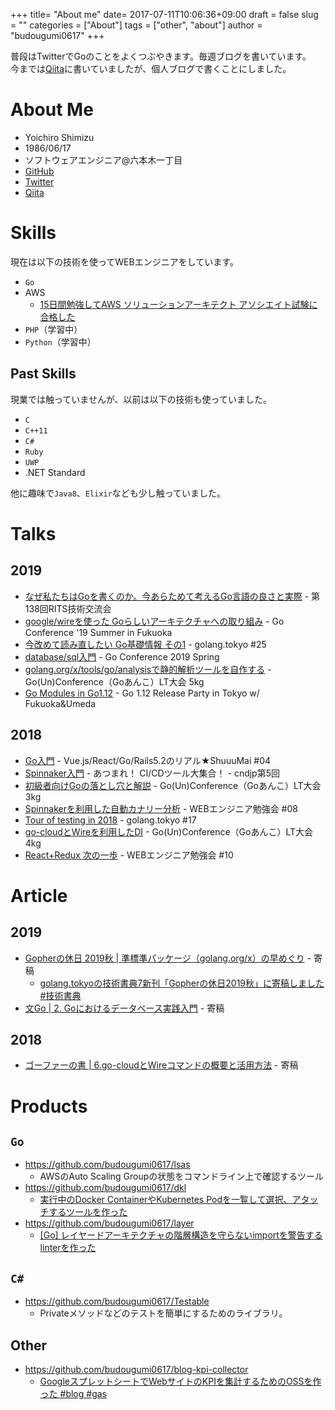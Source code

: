 +++
title= "About me"
date= 2017-07-11T10:06:36+09:00
draft = false
slug = ""
categories = ["About"]
tags = ["other", "about"]
author = "budougumi0617"
+++

普段はTwitterでGoのことをよくつぶやきます。毎週ブログを書いています。  
今までは[Qiita](http://qiita.com/budougumi0617)に書いていましたが、個人ブログで書くことにしました。

# About Me
- Yoichiro Shimizu
- 1986/06/17
- ソフトウェアエンジニア@六本木一丁目
- [GitHub](https://github.com/budougumi0617)
- [Twitter](https://twitter.com/budougumi0617)
- [Qiita](http://qiita.com/budougumi0617)

# Skills
現在は以下の技術を使ってWEBエンジニアをしています。

- `Go`
- AWS
  - [15日間勉強してAWS ソリューションアーキテクト アソシエイト試験に合格した](/2019/05/12/pass-aws-solution-architect-associate/)
- `PHP`（学習中）
- `Python`（学習中）

## Past Skills
現業では触っていませんが、以前は以下の技術も使っていました。

- `C`
- `C++11`
- `C#`
- `Ruby`
- `UWP`
- .NET Standard

他に趣味で`Java8`、`Elixir`なども少し触っていました。

# Talks
## 2019
- [なぜ私たちはGoを書くのか。今あらためて考えるGo言語の良さと実際](https://speakerdeck.com/budougumi0617/why-go-how-is-go) - 第138回RITS技術交流会
- [google/wireを使った Goらしいアーキテクチャへの取り組み](https://speakerdeck.com/budougumi0617/gocon-fukuoka-2019-summer) - Go Conference '19 Summer in Fukuoka
- [今改めて読み直したい Go基礎情報 その1](https://speakerdeck.com/budougumi0617/read-again-awesome-go-article) - golang.tokyo #25
- [database/sql入門](https://speakerdeck.com/budougumi0617/introduction-database-sql) - Go Conference 2019 Spring
- [golang.org/x/tools/go/analysisで静的解析ツールを自作する](https://speakerdeck.com/budougumi0617/how-to-create-the-static-analysis-tool-for-go) - Go(Un)Conference（Goあんこ）LT大会 5kg
- [Go Modules in Go1.12](https://speakerdeck.com/budougumi0617/go-modules-in-go1-dot-12) - Go 1.12 Release Party in Tokyo w/ Fukuoka&Umeda

## 2018
- [Go入門](https://speakerdeck.com/budougumi0617/introduction-go-20180530) - Vue.js/React/Go/Rails5.2のリアル★ShuuuMai #04
- [Spinnaker入門](https://speakerdeck.com/budougumi0617/introduction-spinnaker) - あつまれ！ CI/CDツール大集合！ - cndjp第5回
- [初級者向けGoの落とし穴と解説](https://speakerdeck.com/budougumi0617/traps-and-explanations-in-go) - Go(Un)Conference（Goあんこ）LT大会 3kg
- [Spinnakerを利用した自動カナリー分析](https://speakerdeck.com/budougumi0617/automated-canary-analysis-by-spinnaker-with-kayenta) - WEBエンジニア勉強会 #08
- [Tour of testing in 2018](https://speakerdeck.com/budougumi0617/tour-of-testing-in-2018) - golang.tokyo #17
- [go-cloudとWireを利用したDI](https://speakerdeck.com/budougumi0617/go-cloud-and-dependency-injection-by-wire) - Go(Un)Conference（Goあんこ）LT大会 4kg
- [React+Redux 次の一歩](https://speakerdeck.com/budougumi0617/the-next-step-from-react-and-redux) - WEBエンジニア勉強会 #10

# Article
## 2019
- [Gopherの休日 2019秋 | 準標準パッケージ（golang.org/x）の早めぐり](https://techbookfest.org/event/tbf07/circle/5174941137764352) - 寄稿
  - [golang.tokyoの技術書典7新刊「Gopherの休日2019秋」に寄稿しました #技術書典](/2019/09/15/shoten7-golangtokyo/)
- [文Go | 2. Goにおけるデータベース実践入門](https://techbookfest.org/event/tbf06/circle/63860004) - 寄稿

## 2018
- [ゴーファーの書 | 6.go-cloudとWireコマンドの概要と活用方法](https://techbookfest.org/event/tbf05/circle/37230005) - 寄稿

# Products
## `Go`
- https://github.com/budougumi0617/lsas
  - AWSのAuto Scaling Groupの状態をコマンドライン上で確認するツール
- https://github.com/budougumi0617/dkl
  - [実行中のDocker ContainerやKubernetes Podを一覧して選択、アタッチするツールを作った][dkl]
- https://github.com/budougumi0617/layer
  - [[Go] レイヤードアーキテクチャの階層構造を守らないimportを警告するlinterを作った][layer]

## `C#`
- https://github.com/budougumi0617/Testable
  - Privateメソッドなどのテストを簡単にするためのライブラリ。

## Other
- https://github.com/budougumi0617/blog-kpi-collector
  - [GoogleスプレットシートでWebサイトのKPIを集計するためのOSSを作った #blog #gas][blog-kpi-collector]

[dkl]: /2019/09/28/release-dkl/
[layer]: /2019/10/18/launch-layer-for-the-layered-achitectures/
[blog-kpi-collector]: /2019/01/26/publish-blog-kpi-collector/
